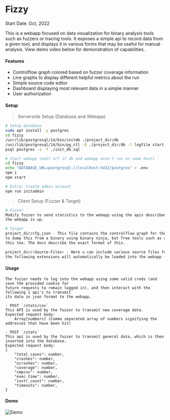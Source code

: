 # Fizzy
Start Date: Oct, 2022

This is a webapp focused on data visualization for binary analysis tools such as fuzzers or tracing
tools. It exposes a simple api to record data from a given tool, and displays it in various forms
that may be useful for manual analysis. View demo video below for demonstration of capabilities.

#### Features
- Controlflow graph colored based on fuzzer coverage information
- Line graphs to display different helpful metrics about the run
- Simple source code editor
- Dashboard displaying most relevant data in a simple manner
- User authorization

#### Setup 
> Serverside Setup (Database and Webapp)
```sh
# Setup database
sudo apt install -y postgres
cd fizzy
/usr/lib/postgresql/14/bin/initdb ./project_dir/db
/usr/lib/postgresql/14/bin/pg_ctl -D ./project_dir/db -l logfile start
psql postgres -a -f ./init_db.sql

# Start webapp (edit url if db and webapp aren't run on same host)
cd fizzy
echo "DATABASE_URL=postgresql://localhost:5432/postgres" > .env
npm i
npm start

# Extra: Create admin account
npm run initadmin
```

> Client Setup (Fuzzer & Target)
```sh
# Fuzzer
Modify fuzzer to send statistics to the webapp using the apis described in #Usage and run it once
the webapp is up.

# Target
project_dir/cfg.json - This file contains the controlflow graph for the target. A script is included
to dump this from a binary using binary ninja, but free tools such as angr can easily accomplish
this too. The docs describe the exact format of this.

project_dir/<Source-Files> - Here u can include various source files for the target. All files with
the following extensions will automatically be loaded into the webapp (c|cpp|S|asm).

```

#### Usage
```
The fuzzer needs to log into the webapp using some valid creds (and save the provided cookie for 
future requests to remain logged in), and then interact with the following 2 api's to transmit 
its data in json format to the webapp.

- POST `/stats/cov`
This API is used by the fuzzer to transmit new coverage data.
Expected request body:
    Array[numbers] (Comma separated array of numbers signifying the addresses that have been hit)

- POST `/stats`
This api is used by the fuzzer to transmit general data, which is then inserted into the database.
Expected request body:
{
    "total_cases": number,
    "crashes": number,
    "ucrashes": number,
    "coverage": number,
    "cmpcov": number,
    "exec_time": number,
    "instr_count": number,
    "timeouts": number,
}
```

#### Demo
![Demo](/imgs/demo.gif)
